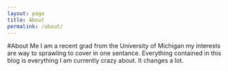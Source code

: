 ```yaml
---
layout: page
title: About
permalink: /about/
---
```

#About Me
I am a recent grad from the University of Michigan my interests are way to sprawling to cover in one sentance. Everything contained in this blog is everything I am currently crazy about. It changes a lot.
